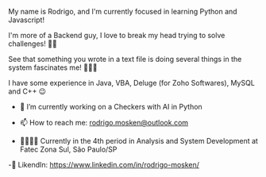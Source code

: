 My name is Rodrigo, and I'm currently focused in learning Python and Javascript!

I'm more of a Backend guy, I love to break my head trying to solve challenges! 🤔🤔

See that something you wrote in a text file is doing several things in the system fascinates me! 🤩🤖👾

I have some experience in Java, VBA, Deluge (for Zoho Softwares), MySQL and C++ 😉


- 🔭 I’m currently working on a Checkers with AI in Python

- 📫 How to reach me: rodrigo.mosken@outlook.com

- 👨‍🎓👨‍💻 Currently in the 4th period in Analysis and System Development at Fatec Zona Sul, São Paulo/SP

-🤵 LikendIn: https://www.linkedin.com/in/rodrigo-mosken/
